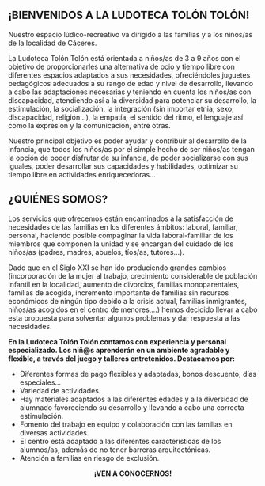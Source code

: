 ## ¡BIENVENIDOS A LA LUDOTECA TOLÓN TOLÓN!

Nuestro espacio lúdico-recreativo va dirigido a las familias y a los niños/as de la localidad de Cáceres.

La Ludoteca Tolón Tolón está orientada a niños/as de 3 a 9 años con el objetivo de proporcionarles una alternativa de ocio y tiempo libre con diferentes espacios adaptados a sus necesidades, ofreciéndoles juguetes pedagógicos adecuados a su rango de edad y nivel de desarrollo, llevando a cabo las adaptaciones necesarias y teniendo en cuenta los niños/as con discapacidad, atendiendo así a la diversidad para potenciar su desarrollo, la estimulación, la socialización, la integración (sin importar etnia, sexo, discapacidad, religión...), la empatía, el sentido del ritmo, el lenguaje así como la expresión y la comunicación, entre otras.

Nuestro principal objetivo es poder ayudar y contribuir al desarrollo de la infancia, que todos los niños/as por el simple hecho de ser niños/as tengan la opción de poder disfrutar de su infancia, de poder socializarse con sus iguales, poder desarrollar sus capacidades y habilidades, optimizar su tiempo libre en actividades enriquecedoras…


## ¿QUIÉNES SOMOS?

Los servicios que ofrecemos están encaminados a la satisfacción de necesidades de las familias en los diferentes ámbitos: laboral, familiar, personal, haciendo posible compaginar la vida laboral-familiar de los miembros que componen la unidad y se encargan del cuidado de los niños/as (padres, madres, abuelos, tíos/as, tutores...).

Dado que en el Siglo XXI se han ido produciendo grandes cambios (incorporación de la mujer al trabajo, crecimiento considerable de población infantil en la localidad, aumento de divorcios, familias monoparentales, familias de acogida, incremento importante de familias sin recursos económicos de ningún tipo debido a la crisis actual, familias inmigrantes, niños/as acogidos en el centro de menores,…) hemos decidido llevar a cabo esta propuesta para solventar algunos problemas y dar respuesta a las necesidades.

**En la Ludoteca Tolón Tolón contamos con experiencia y personal especializado. Los niñ@s aprenderán en un ambiente agradable y flexible, a través del juego y talleres entretenidos. Destacamos por:**

 * Diferentes formas de pago flexibles y adaptadas, bonos descuento, días especiales…
 * Variedad de actividades.
 * Hay materiales adaptados a las diferentes edades y a la diversidad de alumnado favoreciendo su desarrollo y llevando a cabo una correcta estimulación.
 * Fomento del trabajo en equipo y colaboración con las familias en diversas actividades.
 * El centro está adaptado a las diferentes características de los alumnos/as, además de no tener barreras arquitectónicas.
 * Atención a familias en riesgo de exclusión.

**<center>¡VEN A CONOCERNOS!</center>**
